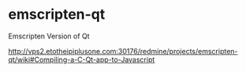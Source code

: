 # emscripten-qt

Emscripten Version of Qt

http://vps2.etotheipiplusone.com:30176/redmine/projects/emscripten-qt/wiki#Compiling-a-C-Qt-app-to-Javascript
